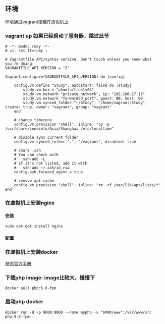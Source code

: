 ## 环境

环境通过vagrant搭建在虚拟机上

### vagrant up 如果已经启动了服务器，跳过此节

```shell
# -*- mode: ruby -*-
# vi: set ft=ruby :

# Vagrantfile API/syntax version. Don't touch unless you know what you're doing!
VAGRANTFILE_API_VERSION = "2"

Vagrant.configure(VAGRANTFILE_API_VERSION) do |config|

    config.vm.define "Study", autostart: false do |study|
        study.vm.box = "ubuntu/trusty64"
        study.vm.network "private_network", ip: "192.168.17.13"
        study.vm.network "forwarded_port", guest: 80, host: 80
        study.vm.synced_folder "~/Study", "/home/vagrant/Study", create: true, owner: "vagrant", group: "vagrant"
    end

    # change timezone
    config.vm.provision "shell", inline: "cp -p /usr/share/zoneinfo/Asia/Shanghai /etc/localtime"

    # disable sync current folder
    config.vm.synced_folder ".", "/vagrant", disabled: true

    # share .ssh
    # You can check with 
    #   ssh-add -L
    # if it's not listed, add it with 
    #   ssh-add ~/.ssh/id_rsa
    config.ssh.forward_agent = true

    # remove apt cache
    config.vm.provision "shell", inline: "rm -rf /var/lib/apt/lists/*"
end
```

### 在虚拟机上安装nginx

#### 安装

```shell
sudo apt-get install nginx
```

#### 配置

### 在虚拟机上安装docker

[参照官方手册](https://docs.docker.com/engine/installation/linux/ubuntulinux/)

### 下载php image: image比较大，慢慢下

```shell
docker pull php:5.6-fpm
```

### 启动php docker

```shell
docker run -d -p 9000:9000 --name myphp -v "$PWD/www":/var/www/src php:5.6-fpm
```
